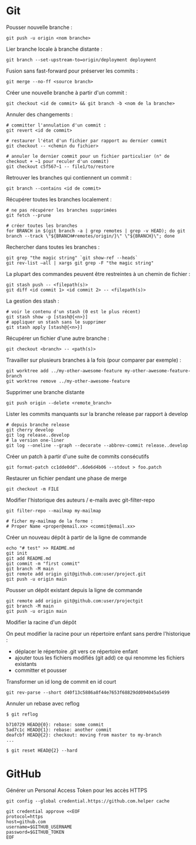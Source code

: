 <!-- title: Les commandes de Git -->

# Git

Pousser nouvelle branche :

    git push -u origin <nom branche>

Lier branche locale à branche distante :

    git branch --set-upstream-to=origin/deployment deployment

Fusion sans fast-forward pour préserver les commits :

    git merge --no-ff <source branch>

Créer une nouvelle branche à partir d'un commit :

    git checkout <id de commit> && git branch -b <nom de la branche>

Annuler des changements :

    # committer l'annulation d'un commit : 
    git revert <id de commit>

    # restaurer l'état d'un fichier par rapport au dernier commit 
    git checkout -- <chemin du fichier>

    # annuler le dernier commit pour un fichier particulier (n° de checkout + ~1 pour reculer d'un commit)
    git checkout c5f567~1 -- file1/to/restore

Retrouver les branches qui contiennent un commit :

    git branch --contains <id de commit>

Récupérer toutes les branches localement :

    # ne pas récupérer les branches supprimées
    git fetch --prune

    # créer toutes les branches
    for BRANCH in $(git branch -a | grep remotes | grep -v HEAD); do git branch --track \"${BRANCH#remotes/origin/}\" \"${BRANCH}\"; done

Rechercher dans toutes les branches :

    git grep "the magic string" `git show-ref --heads`
    git rev-list –all | xargs git grep -F "the magic string"

La plupart des commandes peuvent être restreintes à un chemin de fichier :

    git stash push -- <filepath(s)>
    git diff <id commit 1> <id commit 2> -- <filepath(s)>

La gestion des stash :

    # voir le contenu d'un stash (0 est le plus récent)
    git stash show -p [stash@{<n>}]
    # appliquer un stash sans le supprimer
    git stash apply [stash@{<n>}]

Récupérer un fichier d'une autre branche :

    git checkout <branch> -- <path(s)>

Travailler sur plusieurs branches à la fois (pour comparer par exemple) :

    git worktree add ../my-other-awesome-feature my-other-awesome-feature-branch
    git worktree remove ../my-other-awesome-feature

Supprimer une branche distante

    git push origin --delete <remote_branch>

Lister les commits manquants sur la branche release par rapport à develop

    # depuis branche release
    git cherry develop
    git log release..develop
    # la version one-liner
    git log --oneline --graph --decorate --abbrev-commit release..develop

Créer un patch à partir d'une suite de commits consécutifs

    git format-patch cc1dde0dd^..6de6d4b06 --stdout > foo.patch

Restaurer un fichier pendant une phase de merge

    git checkout -m FILE

Modifier l'historique des auteurs / e-mails avec git-filter-repo

    git filter-repo --mailmap my-mailmap

    # ficher my-mailmap de la forme : 
    # Proper Name <proper@email.xx> <commit@email.xx>

Créer un nouveau dépôt à partir de la ligne de commande

    echo "# test" >> README.md
    git init
    git add README.md
    git commit -m "first commit"
    git branch -M main
    git remote add origin git@github.com:user/project.git
    git push -u origin main

Pousser un dépôt existant depuis la ligne de commande

    git remote add origin git@github.com:user/projectgit
    git branch -M main
    git push -u origin main

Modifier la racine d'un dépôt

On peut modifier la racine pour un répertoire enfant sans perdre l'historique :

- déplacer le répertoire .git vers ce répertoire enfant
- ajouter tous les fichiers modifiés (git add) ce qui renomme les fichiers existants
- committer et pousser

Transformer un id long de commit en id court

    git rev-parse --short d40f13c5886a8f44e7653f68829dd094045a5499

Annuler un rebase avec reflog

```
$ git reflog

b710729 HEAD@{0}: rebase: some commit
5ad7c1c HEAD@{1}: rebase: another commit
deafcbf HEAD@{2}: checkout: moving from master to my-branch
...

$ git reset HEAD@{2} --hard
```


# GitHub

Générer un Personal Access Token pour les accès HTTPS

    git config --global credential.https://github.com.helper cache

    git credential approve <<EOF
    protocol=https
    host=github.com
    username=$GITHUB_USERNAME
    password=$GITHUB_TOKEN
    EOF

